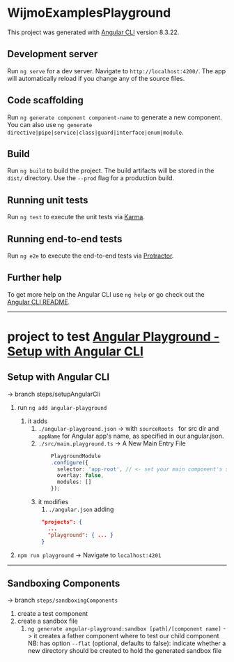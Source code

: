 # WijmoExamplesPlayground

This project was generated with [Angular CLI](https://github.com/angular/angular-cli) version 8.3.22.

## Development server

Run `ng serve` for a dev server. Navigate to `http://localhost:4200/`. The app will automatically reload if you change any of the source files.

## Code scaffolding

Run `ng generate component component-name` to generate a new component. You can also use `ng generate directive|pipe|service|class|guard|interface|enum|module`.

## Build

Run `ng build` to build the project. The build artifacts will be stored in the `dist/` directory. Use the `--prod` flag for a production build.

## Running unit tests

Run `ng test` to execute the unit tests via [Karma](https://karma-runner.github.io).

## Running end-to-end tests

Run `ng e2e` to execute the end-to-end tests via [Protractor](http://www.protractortest.org/).

## Further help

To get more help on the Angular CLI use `ng help` or go check out the [Angular CLI README](https://github.com/angular/angular-cli/blob/master/README.md).


---


# project to test [Angular Playground - Setup with Angular CLI](https://angularplayground.it/docs/getting-started/angular-cli)

## Setup with Angular CLI

-> branch steps/setupAngularCli

1. run `ng add angular-playground`
   1. it adds
      1. `./angular-playground.json` -> with `sourceRoots ` for src dir and `appName` for Angular app's name, as specified in our angular.json.
      2. `./src/main.playground.ts` -> A New Main Entry File
          ```typescript
              PlaygroundModule
              .configure({
                selector: 'app-root', // <- set your main component's selector
                overlay: false,
                modules: []
              });
          ```
        1. it modifies
           1. `./angular.json` adding
           ```json
            "projects": {
              ...
              "playground": { ... }
            }
           ```

2. `npm run playground` -> Navigate to `localhost:4201`

---

## Sandboxing Components

-> branch `steps/sandboxingComponents`

1. create a test component
2. create a sandbox file
   1. `ng generate angular-playground:sandbox [path]/[component name]` -> it creates a father component where to test our child component
   NB:  has option `--flat` (optional, defaults to false): indicate whether a new directory should be created to hold the generated sandbox file
